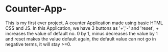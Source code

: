 # Counter-App-
This is my first ever project, A counter Application made using basic HTML CSS and JS. In this Application, we have 3 buttons as '+','-' and 'reset', + increases the value of default no. 0 by 1, minus decreases the value by 1 and reset makes the value default again, the default value can not go in negative terms, it will stay  >=0.
